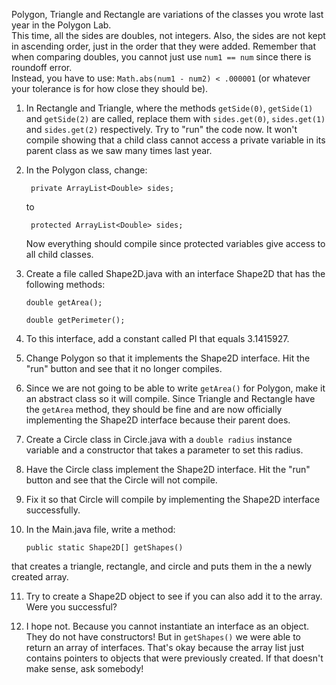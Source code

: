 Polygon, Triangle and Rectangle are variations of the classes you wrote last year in the Polygon Lab.  
This time, all the sides are doubles, not integers.  Also, the sides are not kept in ascending order, just in the order that they were added.
Remember that when comparing doubles, you cannot just use ```num1 == num``` since there is roundoff error.  
Instead, you have to use: ```Math.abs(num1 - num2) < .000001``` (or whatever your tolerance is for how close they should be).

1. In Rectangle and Triangle, where the methods ```getSide(0)```, ```getSide(1)``` and ```getSide(2)``` are called, replace them with ```sides.get(0)```,  ```sides.get(1)``` and ```sides.get(2)``` respectively.  Try to "run" the code now.  It won't compile showing that a child class cannot access a private variable in its parent class as we saw many times last year.
  
2. In the Polygon class, change:

        private ArrayList<Double> sides;

    to

        protected ArrayList<Double> sides;

    Now everything should compile since protected variables give access to all child classes.

3.  Create a file called Shape2D.java with an interface Shape2D that has the following methods:

        double getArea();

        double getPerimeter();


4.  To this interface, add a constant called PI that equals 3.1415927.

5.  Change Polygon so that it implements the Shape2D interface.  Hit the "run" button and see that it no longer compiles.  

6.  Since we are not going to be able to write ```getArea()``` for Polygon, make it an abstract class so it will compile.  Since Triangle and Rectangle have the ```getArea``` method, they should be fine and are now officially implementing the Shape2D interface because their parent does.

7.  Create a Circle class in Circle.java with a ``double radius`` instance variable and a constructor that takes a parameter to set this radius.

8.  Have the Circle class implement the Shape2D interface. Hit the "run" button and see that the Circle will not compile.  

9.  Fix it so that Circle will compile by implementing the Shape2D interface successfully.

10.  In the  Main.java file, write a method:

        ```public static Shape2D[] getShapes()```

that creates a triangle, rectangle, and circle and puts them in the a newly created array.

11.  Try to create a Shape2D object to see if you can also add it to the array.   Were you successful?

12.  I hope not. Because you cannot instantiate an interface as an object.  They do not have constructors!  But in ```getShapes()``` we were able to return an array of interfaces. That's okay because the array list just contains pointers to objects that were previously created.  If that doesn't make sense, ask somebody!
    
